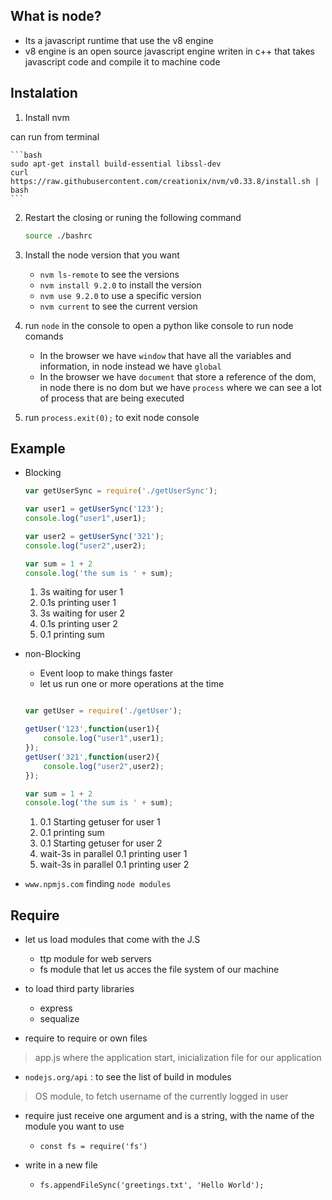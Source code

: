 ## What is node?

- Its a javascript runtime that use the v8 engine
- v8 engine is an open source javascript engine writen in c++ that takes javascript code and compile it to machine code 

## Instalation 

1. Install nvm 

can run from terminal 

	```bash
	sudo apt-get install build-essential libssl-dev
	curl https://raw.githubusercontent.com/creationix/nvm/v0.33.8/install.sh | bash
	```
2. Restart the closing or runing the following command

	```bash
	source ./bashrc 
	```
3. Install the node version that you want
	- `nvm ls-remote` to see the versions
	- `nvm install 9.2.0` to install the version
	- `nvm use 9.2.0` to use a specific version
	- `nvm current` to see the current version

4. run `node` in the console to open a python like console to run node comands

	- In the browser we have `window` that have all the variables and information, in node instead we have `global`
	- In the browser we have `document` that store a reference of the dom, in node there is no dom but we have `process` where we can see a lot of process that are being executed

5. run `process.exit(0);` to exit node console 

## Example

- Blocking

	```js
	var getUserSync = require('./getUserSync');

	var user1 = getUserSync('123');
	console.log("user1",user1);

	var user2 = getUserSync('321');
	console.log("user2",user2);

	var sum = 1 + 2
	console.log('the sum is ' + sum);
	```
	1. 3s waiting for user 1
	2. 0.1s printing user 1
	3. 3s waiting for user 2
	4. 0.1s printing user 2
	5. 0.1 printing sum
- non-Blocking
	- Event loop to make things faster
	- let us run one or more operations at the time 	
	```js

	var getUser = require('./getUser');

	getUser('123',function(user1){
		console.log("user1",user1);
	});
	getUser('321',function(user2){
		console.log("user2",user2);
	});

	var sum = 1 + 2
	console.log('the sum is ' + sum);
	```
	1. 0.1 Starting getuser for user 1
	5. 0.1 printing sum
	3. 0.1 Starting getuser for user 2
	2. wait-3s in parallel 0.1 printing user 1
	4. wait-3s in parallel 0.1 printing user 2

- `www.npmjs.com` finding `node modules`

## Require
- let us load modules that come with the J.S

	- ttp module for web servers
	- fs module that let us acces the file system of our machine

- to load third party libraries 
	- express
	- sequalize

- require to require or own files

> app.js where the application start, inicialization file for our application

- `nodejs.org/api` : to see the list of build in modules 

> OS module, to fetch username of the currently logged in user

-  require just receive one argument and is a string, with the name of the module you want to use
	- `const fs = require('fs')`

- write in a new file 
	- `fs.appendFileSync('greetings.txt', 'Hello World');`